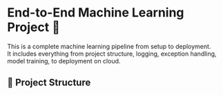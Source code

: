 # End-to-End Machine Learning Project 🚀

This is a complete machine learning pipeline from setup to deployment.  
It includes everything from project structure, logging, exception handling, model training, to deployment on cloud.

## 📁 Project Structure

